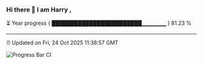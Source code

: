 ### Hi there 👋 I am Harry , 

⏳ Year progress { ████████████████████████▁▁▁▁▁▁ } 81.23 %

---

⏰ Updated on Fri, 24 Oct 2025 11:38:57 GMT

![Progress Bar CI](https://github.com/duykhang68/duykhang68/workflows/Progress%20Bar%20CI/badge.svg)
